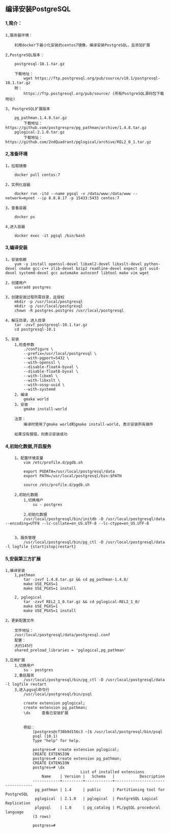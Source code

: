 ## 编译安装PostgreSQL

#### 1,简介：
	1,服务器环境：
	
		利用docker下最小化安装的centos7镜像，编译安装PostgreSQL，且添加扩展
		
	2,PostgreSQL版本：
	
		postgresql-10.1.tar.gz
		
		下载地址：
			wget https://ftp.postgresql.org/pub/source/v10.1/postgresql-10.1.tar.gz
		附：
			https://ftp.postgresql.org/pub/source/ (所有PostgreSQL源码包下载地址)
			
	3, PostgreSQL扩展版本
	
		pg_pathman.1.4.8.tar.gz
			下载地址：https://github.com/postgrespro/pg_pathman/archive/1.4.8.tar.gz
		pglogical-2.1.0.tar.gz
			下载地址：https://github.com/2ndQuadrant/pglogical/archive/REL2_0_1.tar.gz
			
#### 2,准备环境

	1，拉取镜像
		
		docker pull centos:7
		
	2，实例化容器
	
		docker run -itd --name pgsql -v /data/www:/data/www --network=mynet --ip 8.8.8.17 -p 15433:5433 centos:7
		
	3，查看容器
	
		docker ps
		
	4,进入容器
	
		docker exec -it pgsql /bin/bash

#### 3,编译安装
	1，安装依赖
		yum -y install openssl-devel libxml2-devel libxslt-devel python-devel cmake gcc-c++ zlib-devel bzip2 readline-devel expect git uuid-devel systemd-devel gcc automake autoconf libtool make vim wget

	2，创建用户
		useradd postgres
		
	3，创建安装过程所需目录，且授权
		mkdir -p /usr/local/postgresql
		mkdir -p /usr/local/postgresql
		chown -R postgres.postgres /usr/local/postgresql
		
	4，解压目录，进入目录
		tar -zxvf postgresql-10.1.tar.gz
		cd postgresql-10.1
		
	5，安装
		1,检查参数
			./configure \
			--prefix=/usr/local/postgresql \
			--with-pgport=5432 \
			--with-openssl \
			--disable-float4-byval \
			--disable-float8-byval \
			--with-libxml \
			--with-libxslt \
			--with-ossp-uuid \
			--with-systemd
		2，编译
			gmake world
		3，安装
			gmake install-world
			
		注意：
			编译时使用了gmake world和gmake install-world, 表示安装所有插件
		
		如果没有报错，则表示安装成功

#### 4,初始化数据,开启服务

		1，配置环境变量
			vim /etc/profile.d/pgdb.sh
			
			export PGDATA=/usr/local/postgresql/data
			export PATH=/usr/local/postgresql/bin:$PATH
			
			source /etc/profile.d/pgdb.sh
			
		2,初始化数据
			1,切换用户
				su - postgres		
		
			2,初始化数据
			/usr/local/postgresql/bin/initdb -D /usr/local/postgresql/data --encoding=UTF8 --lc-collate=en_US.UTF-8 --lc-ctype=en_US.UTF-8
			

		3，服务管理
			/usr/local/postgresql/bin/pg_ctl -D /usr/local/postgresql/data -l logfile {start|stop|restart}



#### 5,安装第三方扩展

	1,编译安装
		1,pathman
			tar -zxvf 1.4.8.tar.gz && cd pg_pathman-1.4.8/
			make USE_PGXS=1
			make USE_PGXS=1 install
			
		2, pglogical
			tar -zxvf REL2_1_0.tar.gz && cd pglogical-REL2_1_0/
			make USE_PGXS=1
			make USE_PGXS=1 install
			
	2，更新配置文件
		
		文件地址：	
		/usr/local/postgresql/data/postgresql.conf
		配置：
		大约145行
		shared_preload_libraries = 'pglogical,pg_pathman'
		
	3,应用扩展
		1,切换用户
			su - postgres
		2,重启服务
			/usr/local/postgresql/bin/pg_ctl -D /usr/local/postgresql/data -l logfile restart
		3,进入pgsql命令行
			/usr/local/postgresql/bin/psql
			
			create extension pglogical;
			create extension pg_pathman;
			\dx		查看已安装扩展
			
			
			例如：
				[postgres@cf30b9d156c3 ~]$ /usr/local/postgresql/bin/psql
				psql (10.1)
				Type "help" for help.
				
				postgres=# create extension pglogical;
				CREATE EXTENSION
				postgres=# create extension pg_pathman;
				CREATE EXTENSION
				postgres=# \dx
				                     List of installed extensions
				    Name    | Version |   Schema   |           Description
				------------+---------+------------+----------------------------------
				 pg_pathman | 1.4     | public     | Partitioning tool for PostgreSQL
				 pglogical  | 2.1.0   | pglogical  | PostgreSQL Logical Replication
				 plpgsql    | 1.0     | pg_catalog | PL/pgSQL procedural language
				(3 rows)
				
				postgres=#
					
			
					



	




















	